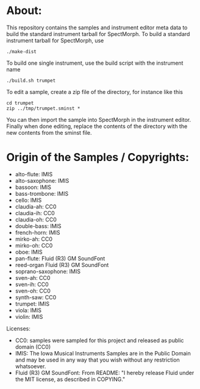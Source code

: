 About:
======

This repository contains the samples and instrument editor meta data to build the
standard instrument tarball for SpectMorph. To build a standard instrument tarball
for SpectMorph, use

    ./make-dist

To build one single instrument, use the build script with the instrument name

    ./build.sh trumpet

To edit a sample, create a zip file of the directory, for instance like this

    cd trumpet
    zip ../tmp/trumpet.sminst *

You can then import the sample into SpectMorph in the instrument editor. Finally
when done editing, replace the contents of the directory with the new contents
from the sminst file.

Origin of the Samples / Copyrights:
===================================

* alto-flute: IMIS
* alto-saxophone: IMIS
* bassoon: IMIS
* bass-trombone: IMIS
* cello: IMIS
* claudia-ah: CC0
* claudia-ih: CC0
* claudia-oh: CC0
* double-bass: IMIS
* french-horn: IMIS
* mirko-ah: CC0
* mirko-oh: CC0
* oboe: IMIS
* pan-flute: Fluid (R3) GM SoundFont
* reed-organ Fluid (R3) GM SoundFont
* soprano-saxophone: IMIS
* sven-ah: CC0
* sven-ih: CC0
* sven-oh: CC0
* synth-saw: CC0
* trumpet: IMIS
* viola: IMIS
* violin: IMIS

Licenses:

* CC0: samples were sampled for this project and released as public domain (CC0)
* IMIS: The Iowa Musical Instruments Samples are in the Public Domain and may be used in any way that you wish without any restriction whatsoever.
* Fluid (R3) GM SoundFont: From README: "I hereby release Fluid under the MIT license, as described in COPYING."
